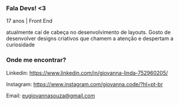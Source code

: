 ### Fala Devs! <3 

<!--
**giovannalinda/giovannalinda** is a ✨ _special_ ✨ repository because its `README.md` (this file) appears on your GitHub profile.
-->
17 anos | Front End

atualmente caí de cabeça no desenvolvimento de layouts. Gosto de desenvolver designs criativos que chamem a atenção e despertam  a curiosidade

### Onde me encontrar?

Linkedin: https://www.linkedin.com/in/giovanna-linda-752960205/

Instagram: https://www.instagram.com/giovanna.code/?hl=pt-br

Email: eugiovannasouza@gmail.com

